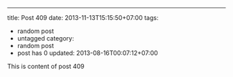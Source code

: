 ---
title: Post 409
date: 2013-11-13T15:15:50+07:00
tags:
  - random post
  - untagged
category:
  - random post
  - post has 0
updated: 2013-08-16T00:07:12+07:00

This is content of post 409